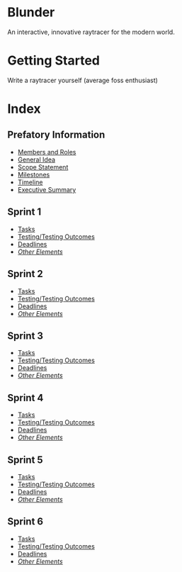 # Blunder
An interactive, innovative raytracer for the modern world.

# Getting Started
Write a raytracer yourself (average foss enthusiast)

# Index
## Prefatory Information
- [Members and Roles]()
- [General Idea]()
- [Scope Statement]()
- [Milestones]()
- [Timeline]()
- [Executive Summary]()

## Sprint 1
- [Tasks]()
- [Testing/Testing Outcomes]()
- [Deadlines]()
- [*Other Elements*]()

## Sprint 2
- [Tasks]()
- [Testing/Testing Outcomes]()
- [Deadlines]()
- [*Other Elements*]()

## Sprint 3
- [Tasks]()
- [Testing/Testing Outcomes]()
- [Deadlines]()
- [*Other Elements*]()

## Sprint 4
- [Tasks]()
- [Testing/Testing Outcomes]()
- [Deadlines]()
- [*Other Elements*]()

## Sprint 5
- [Tasks]()
- [Testing/Testing Outcomes]()
- [Deadlines]()
- [*Other Elements*]()

## Sprint 6
- [Tasks]()
- [Testing/Testing Outcomes]()
- [Deadlines]()
- [*Other Elements*]()
